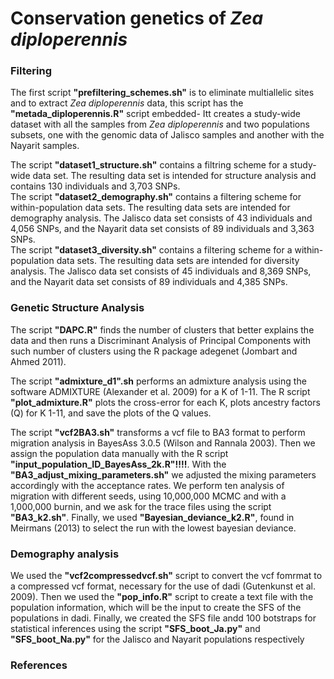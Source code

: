 # Conservation genetics of <em>Zea diploperennis</em>

### Filtering
The first script <strong>"prefiltering_schemes.sh"</strong> is to eliminate multiallelic sites and to extract <em>Zea diploperennis</em> data, this script has the <strong>"metada_diploperennis.R"</strong> script embedded- Itt creates a study-wide dataset with all the samples from <em>Zea diploperennis</em> and two populations subsets, one with the genomic data of Jalisco samples and another with the Nayarit samples.

<p>The script <strong>"dataset1_structure.sh"</strong> contains a filtring scheme for a study-wide data set. The resulting data set is intended for structure analysis and contains 130 individuals and 3,703 SNPs.<br>
The script <strong>"dataset2_demography.sh"</strong> contains a filtering scheme for within-population data sets. The resulting data sets are intended for demography analysis. The Jalisco data set consists of 43 individuals and 4,056 SNPs, and the Nayarit data set consists of 89 individuals and 3,363 SNPs.<br>
The script <strong>"dataset3_diversity.sh"</strong> contains a filtering scheme for a within-population data sets. The resulting data sets are intended for diversity analysis. The Jalisco data set consists of 45 individuals and 8,369 SNPs, and the Nayarit data set consists of 89 individuals and 4,385 SNPs.</p>

### Genetic Structure Analysis
<p>The script <strong>"DAPC.R"</strong> finds the number of clusters that better explains the data and then runs a Discriminant Analysis of Principal Components with such number of clusters using the R package adegenet (Jombart and Ahmed 2011).</p>

<p>The script <strong>"admixture_d1".sh</strong> performs an admixture analysis using the software ADMIXTURE (Alexander et al. 2009) for a K of 1-11. The R script <strong>"plot_admixture.R"</strong> plots the cross-error for each K, plots ancestry factors (Q) for K 1-11, and save the plots of the Q values.</p>

<p>The script <strong>"vcf2BA3.sh"</strong> transforms a vcf file to BA3 format to perform migration analysis in BayesAss 3.0.5 (Wilson and Rannala 2003). Then we assign the population data manually with the R script <strong>"input_population_ID_BayesAss_2k.R"!!!!</strong>. With the <strong>"BA3_adjust_mixing_parameters.sh"</strong> we adjusted the mixing parameters accordingly with the acceptance rates. We perform ten analysis of migration with different seeds, using 10,000,000 MCMC and with a 1,000,000 burnin, and we ask for the trace files using the script <strong>"BA3_k2.sh"</strong>. Finally, we used <strong>"Bayesian_deviance_k2.R"</strong>, found in Meirmans (2013) to select the run with the lowest bayesian deviance.</p>

### Demography analysis
<p>We used the <strong>"vcf2compressedvcf.sh"</strong> script to convert the vcf fomrmat to a compressed vcf format, necessary for the use of dadi (Gutenkunst et al. 2009). Then we used the <strong>"pop_info.R"</strong> script to create a text file with the population information, which will be the input to create the SFS of the populations in dadi. Finally, we created the SFS file andd 100 botstraps for statistical inferences using the script <strong>"SFS_boot_Ja.py"</strong> and <strong>"SFS_boot_Na.py"</strong> for the Jalisco and Nayarit populations respectively</p>

### References
